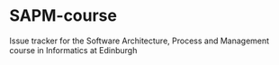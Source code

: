 SAPM-course
===========

Issue tracker for the Software Architecture, Process and Management course in Informatics at Edinburgh